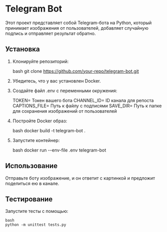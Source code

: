 # Telegram Bot

Этот проект представляет собой Telegram-бота на Python, который принимает изображения от пользователей, добавляет
случайную подпись и отправляет результат обратно.

## Установка

1. Клонируйте репозиторий:


    bash
    git clone https://github.com/your-repo/telegram-bot.git

2. Убедитесь, что у вас установлен Docker.
3. Создайте файл .env с переменными окружения:


     TOKEN= Токен вашего бота
     CHANNEL_ID= ID канала для репоста
     CAPTIONS_FILE= Путь к файлу с подписями
     SAVE_DIR= Путь к папке для сохранения изображений от пользователей

4. Постройте Docker образ:


    bash
     docker build -t telegram-bot .


5. Запустите контейнер:
    

    bash
    docker run --env-file .env telegram-bot


## Использование

Отправьте боту изображение, и он ответит с картинкой и предложит поделиться ею в канале.

## Тестирование

Запустите тесты с помощью:


    bash
    python -m unittest tests.py